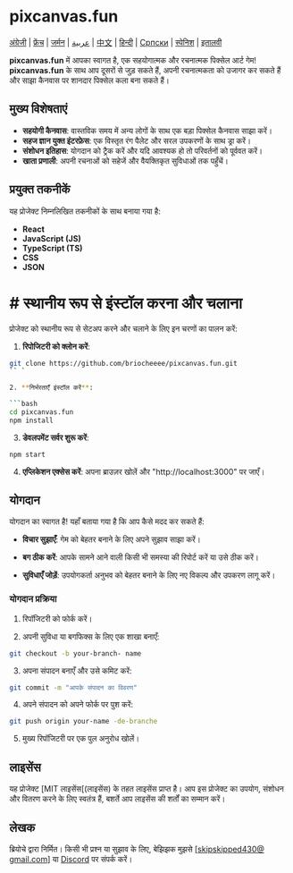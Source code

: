 # pixcanvas.fun

[अंग्रेजी](README.md) | [फ्रेंच](docs/fr/README.md) | [जर्मन](docs/de/README.md) | [عربية](docs/ar/README.md) | [中文](docs/zh/README.md) | [हिन्दी](docs/hi/README.md) | [Српски](docs/sr/README.md) | [स्पेनिश](docs/es/README.md) | [इतालवी](docs/it/README.md)

**pixcanvas.fun** में आपका स्वागत है, एक सहयोगात्मक और रचनात्मक पिक्सेल आर्ट गेम! **pixcanvas.fun** के साथ आप दूसरों से जुड़ सकते हैं, अपनी रचनात्मकता को उजागर कर सकते हैं और साझा कैनवास पर शानदार पिक्सेल कला बना सकते हैं।

## मुख्य विशेषताएं

- **सहयोगी कैनवास**: वास्तविक समय में अन्य लोगों के साथ एक बड़ा पिक्सेल कैनवास साझा करें।
- **सहज ज्ञान युक्त इंटरफ़ेस**: एक विस्तृत रंग पैलेट और सरल उपकरणों के साथ ड्रा करें।
- **संशोधन इतिहास**: योगदान को ट्रैक करें और यदि आवश्यक हो तो परिवर्तनों को पूर्ववत करें।
- **खाता प्रणाली**: अपनी रचनाओं को सहेजें और वैयक्तिकृत सुविधाओं तक पहुँचें।

## प्रयुक्त तकनीकें

यह प्रोजेक्ट निम्नलिखित तकनीकों के साथ बनाया गया है:

- **React**
- **JavaScript (JS)**
- **TypeScript (TS)**
- **CSS**
- **JSON**

# # स्थानीय रूप से इंस्टॉल करना और चलाना

प्रोजेक्ट को स्थानीय रूप से सेटअप करने और चलाने के लिए इन चरणों का पालन करें:

1. **रिपोजिटरी को क्लोन करें**:

````bash
git clone https://github.com/briocheeee/pixcanvas.fun.git
`` `

2. **निर्भरताएँ इंस्टॉल करें**:

```bash
cd pixcanvas.fun
npm install
````

3. **डेवलपमेंट सर्वर शुरू करें**:

```bash
npm start
```

4. **एप्लिकेशन एक्सेस करें**:
   अपना ब्राउज़र खोलें और "http://localhost:3000" पर जाएँ।

## योगदान

योगदान का स्वागत है! यहाँ बताया गया है कि आप कैसे मदद कर सकते हैं:

- **विचार सुझाएँ**: गेम को बेहतर बनाने के लिए अपने सुझाव साझा करें।

- **बग ठीक करें**: आपके सामने आने वाली किसी भी समस्या की रिपोर्ट करें या उसे ठीक करें।

- **सुविधाएँ जोड़ें**: उपयोगकर्ता अनुभव को बेहतर बनाने के लिए नए विकल्प और उपकरण लागू करें।

### योगदान प्रक्रिया

1. रिपॉजिटरी को फोर्क करें।

2. अपनी सुविधा या बगफिक्स के लिए एक शाखा बनाएँ:

```bash
git checkout -b your-branch- name
```

3. अपना संपादन बनाएँ और उसे कमिट करें:

```bash
git commit -m "आपके संपादन का विवरण"
```

4. अपने संपादन को अपने फोर्क पर पुश करें:

```bash
git push origin your-name -de-branche
```

5. मुख्य रिपॉजिटरी पर एक पुल अनुरोध खोलें।

## लाइसेंस

यह प्रोजेक्ट [MIT लाइसेंस[(लाइसेंस) के तहत लाइसेंस प्राप्त है। आप इस प्रोजेक्ट का उपयोग, संशोधन और वितरण करने के लिए स्वतंत्र हैं, बशर्ते आप लाइसेंस की शर्तों का सम्मान करें।

## लेखक

ब्रियोचे द्वारा निर्मित। किसी भी प्रश्न या सुझाव के लिए, बेझिझक मुझसे [[skipskipped430@ gmail.com](mailto:skipskipped430@gmail.com)] या [Discord](https://discord.com/users/933785709762973756) पर संपर्क करें।
